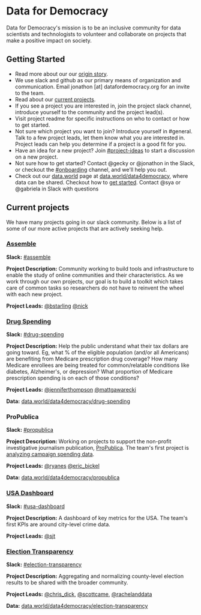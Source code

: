 # Data for Democracy

Data for Democracy's mission is to be an inclusive community for data scientists and technologists to volunteer and collaborate on projects that make a positive impact on society.

## Getting Started  

* Read more about our our [origin story](https://medium.com/data-for-democracy/origin-story-b740f14ca6ed#.psbzqw21y).  
* We use slack and github as our primary means of organization and communication. Email jonathon [at] datafordemocracy.org for an invite to the team.  
* Read about our [current projects](#current-projects).  
* If you see a project you are interested in, join the project slack channel, introduce yourself to the community and the project lead(s).  
* Visit project readme for specific instructions on who to contact or how to get started.
* Not sure which project you want to join? Introduce yourself in #general. Talk to a few project leads, let them know what you are interested in. Project leads can help you determine if a project is a good fit for you.  
* Have an idea for a new project? Join [#project-ideas](https://datafordemocracy.slack.com/messages/project-ideas/) to start a discussion on a new project.
* Not sure how to get started? Contact @gecky or @jonathon in the Slack, or checkout the [#onboarding](https://datafordemocracy.slack.com/messages/onboarding/) channel, and we'll help you out. 
* Check out our [data.world](https://data.world) page at [data.world/data4democracy](https://data.world/data4democracy), where data can be shared. Checkout how to [get started](https://github.com/Data4Democracy/read-this-first/blob/data-world.md). Contact @sya or @gabriela in Slack with questions

## Current projects  
We have many projects going in our slack community. Below is a list of some of our more active projects that are actively seeking help.

### [Assemble](https://github.com/Data4Democracy/assemble)  
**Slack:** [#assemble](https://datafordemocracy.slack.com/messages/assemble/)

**Project Description:** Community working to build tools and infrastructure to enable the study of online communities and their characteristics. As we work through our own projects, our goal is to build a toolkit which takes care of common tasks so researchers do not have to reinvent the wheel with each new project.  

**Project Leads:** [@bstarling](https://datafordemocracy.slack.com/messages/@bstarling/) [@nick](https://datafordemocracy.slack.com/messages/@nick/)  

### [Drug Spending](https://github.com/Data4Democracy/drug-spending)  
**Slack:** [#drug-spending](https://datafordemocracy.slack.com/messages/drug-spending/)  

**Project Description:** Help the public understand what their tax dollars are going toward. Eg, what % of the eligible population (and/or all Americans) are benefiting from Medicare prescription drug coverage? How many Medicare enrollees are being treated for common/relatable conditions like diabetes, Alzheimer's, or depression? What proportion of Medicare prescription spending is on each of those conditions? 

**Project Leads:** [@jenniferthompson](https://datafordemocracy.slack.com/messages/@jenniferthompson/) [@mattgawarecki](https://datafordemocracy.slack.com/messages/mattgawarecki/)

**Data:** [data.world/data4democracy/drug-spending](https://data.world/data4democracy/drug-spending)

### ProPublica  
**Slack:** [#propublica](https://datafordemocracy.slack.com/messages/propublica/)

**Project Description:** Working on projects to support the non-profit investigative journalism publication, [ProPublica](http://propublica.org). The team's first project is [analyzing campaign spending data](https://github.com/Data4Democracy/campaign_expenditures). 

**Project Leads:** [@ryanes](https://datafordemocracy.slack.com/messages/@ryanes/) [@eric_bickel](https://datafordemocracy.slack.com/messages/@eric_bickel/)

**Data:** [data.world/data4democracy/propublica](https://data.world/data4democracy/propublica)

### [USA Dashboard](https://github.com/Data4Democracy/usa-dashboard/issues)  
**Slack:** [#usa-dashboard](https://datafordemocracy.slack.com/messages/usa-dashboard/) 

**Project Description:** A dashboard of key metrics for the USA. The team's first KPIs are around city-level crime data. 

**Project Leads:** [@sjt](https://datafordemocracy.slack.com/messages/@sjt/)

### [Election Transparency](https://github.com/Data4Democracy/election-transparency)  
**Slack:** [#election-transparency](https://datafordemocracy.slack.com/messages/election-transparency/)

**Project Description:** Aggregating and normalizing county-level election results to be shared with the broader community. 

**Project Leads:** [@chris_dick](https://datafordemocracy.slack.com/messages/chris_dick/), [@scottcame](https://datafordemocracy.slack.com/messages/scottcame/), [@rachelanddata](https://datafordemocracy.slack.com/messages/rachelanddata/)

**Data:** [data.world/data4democracy/election-transparency](https://data.world/data4democracy/election-transparency)

